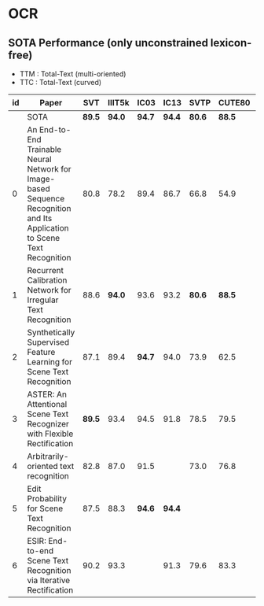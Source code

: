 # OCR
## SOTA Performance (only unconstrained lexicon-free)
* TTM : Total-Text (multi-oriented) 
* TTC : Total-Text (curved)

| id | Paper | SVT | IIIT5k | IC03 | IC13 | SVTP | CUTE80 | IC15 | TTM | TTC | 비고 | 
| --- | --- | --- | --- |--- |--- |--- |--- |--- |--- |--- |--- |
| | SOTA |  **89.5** | **94.0** | **94.7** | **94.4**| **80.6** | **88.5** | **77.1** | **76.3** | **66.7** |
| 0 | An End-to-End Trainable Neural Network for Image-based Sequence Recognition and Its Application to Scene Text Recognition | 80.8 |  78.2 | 89.4 |  86.7 | 66.8 | 54.9 | | | | base paper:CRNN| 
| 1 |  Recurrent Calibration Network for Irregular Text Recognition           | 88.6 | **94.0** | 93.6 | 93.2 | **80.6** | **88.5** | **77.1** | **76.3** | **66.7** | Rectification |
| 2 | Synthetically Supervised Feature Learning for Scene Text Recognition    | 87.1 | 89.4 | **94.7** | 94.0 | 73.9 | 62.5 | | | | GAN |  
| 3 | ASTER: An Attentional Scene Text Recognizer with Flexible Rectification | **89.5** | 93.4 | 94.5 | 91.8 | 78.5 | 79.5 | 76.1 | | | Rectification |
| 4 | Arbitrarily-oriented text recognition | 82.8 | 87.0 | 91.5 |  | 73.0 | 76.8 | 68.2 |
| 5 | Edit Probability for Scene Text Recognition | 87.5| 88.3 | **94.6** | **94.4**  | | | 73.9 |
| 6 | ESIR: End-to-end Scene Text Recognition via Iterative Rectification |  90.2 | 93.3 | | 91.3 | 79.6 |  83.3  | 76.9 | | | Rectification |
